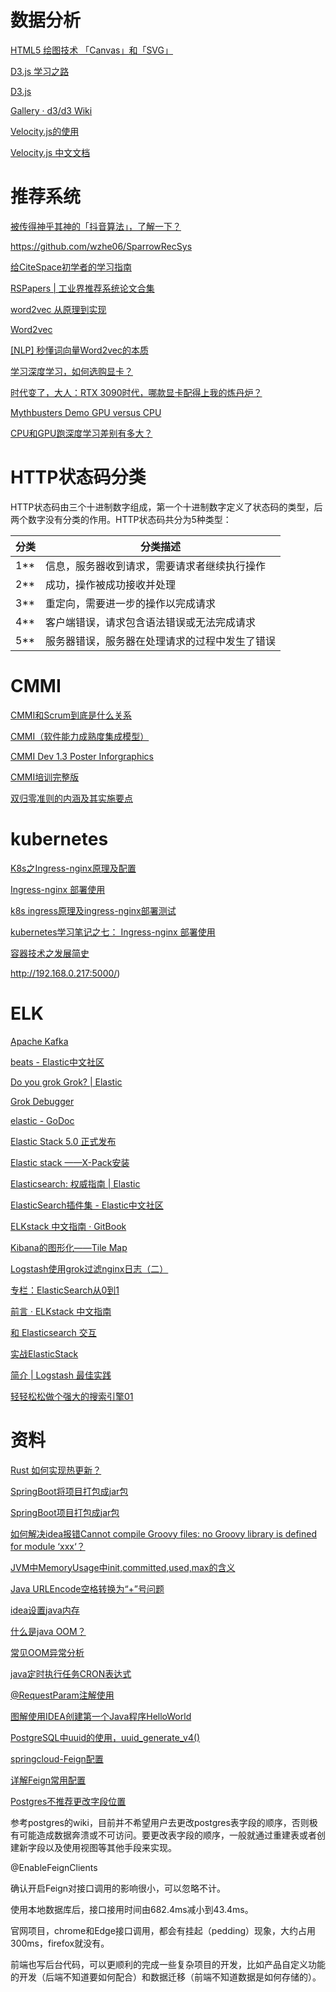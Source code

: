# 数据分析

[HTML5 绘图技术 「Canvas」和「SVG」](https://www.jianshu.com/p/7bb4896be61c)

[D3.js 学习之路](https://zhuanlan.zhihu.com/p/38001672)

[D3.js](https://www.jianshu.com/p/48cfe84e655e)

[Gallery · d3/d3 Wiki](https://github.com/d3/d3/wiki/Gallery)

[Velocity.js的使用](https://www.cnblogs.com/xiaohuochai/p/7404928.html)

[Velocity.js 中文文档](http://shouce.jb51.net/velocity/index.html)

# 推荐系统

[被传得神乎其神的「抖音算法」，了解一下？](https://www.iyunying.org/social/douyin/154104.html)

https://github.com/wzhe06/SparrowRecSys

[给CiteSpace初学者的学习指南](https://zhuanlan.zhihu.com/p/32695561)

[RSPapers | 工业界推荐系统论文合集](https://github.com/hongleizhang/RSPapers )

[word2vec 从原理到实现](https://zhuanlan.zhihu.com/p/43736169)

[Word2vec](https://easyai.tech/ai-definition/word2vec/)

[[NLP] 秒懂词向量Word2vec的本质](https://zhuanlan.zhihu.com/p/26306795)

[学习深度学习，如何选购显卡？](https://zhuanlan.zhihu.com/p/104712544)

[时代变了，大人：RTX 3090时代，哪款显卡配得上我的炼丹炉？](https://www.jiqizhixin.com/articles/2020-09-08-9)

[Mythbusters Demo GPU versus CPU](https://www.youtube.com/watch?v=-P28LKWTzrI)

[CPU和GPU跑深度学习差别有多大？](https://www.zhihu.com/question/273812506)

# HTTP状态码分类

HTTP状态码由三个十进制数字组成，第一个十进制数字定义了状态码的类型，后两个数字没有分类的作用。HTTP状态码共分为5种类型：

| 分类 | 分类描述                                       |
| ---- | ---------------------------------------------- |
| 1**  | 信息，服务器收到请求，需要请求者继续执行操作   |
| 2**  | 成功，操作被成功接收并处理                     |
| 3**  | 重定向，需要进一步的操作以完成请求             |
| 4**  | 客户端错误，请求包含语法错误或无法完成请求     |
| 5**  | 服务器错误，服务器在处理请求的过程中发生了错误 |

# CMMI

[CMMI和Scrum到底是什么关系](https://blog.csdn.net/zhanglinneu/article/details/84337329)

[CMMI（软件能力成熟度集成模型）](https://blog.csdn.net/daijin888888/article/details/55004209)

[CMMI Dev 1.3 Poster Inforgraphics](https://blog.csdn.net/spacecraft/article/details/6335947)

[CMMI培训完整版](https://wenku.baidu.com/view/34accf49ee06eff9aef807ed.html?fr=search)

[双归零准则的内涵及其实施要点](https://wenku.baidu.com/view/42f2d441bdd126fff705cc1755270722192e59b1.html?fr=search)

# kubernetes

[K8s之Ingress-nginx原理及配置](https://blog.csdn.net/lvjianzhaoa/article/details/103240451)

[Ingress-nginx 部署使用](https://www.cnblogs.com/crazymagic/p/11267303.html)

[k8s ingress原理及ingress-nginx部署测试](https://segmentfault.com/a/1190000019908991)

[kubernetes学习笔记之七： Ingress-nginx 部署使用](https://www.cnblogs.com/panwenbin-logs/p/9915927.html)

[容器技术之发展简史](https://www.kubernetes.org.cn/8529.html)

http://192.168.0.217:5000/)

# ELK

[Apache Kafka](http://kafka.apache.org/documentation.html#quickstart)

[beats - Elastic中文社区](https://elasticsearch.cn/topic/beats)

[Do you grok Grok? | Elastic](https://www.elastic.co/blog/do-you-grok-grok)

[Grok Debugger](http://grokdebug.herokuapp.com/)

[elastic - GoDoc](http://godoc.org/gopkg.in/olivere/elastic.v5)

[Elastic Stack 5.0 正式发布](https://elasticsearch.cn/article/106)

[Elastic stack ——X-Pack安装](http://blog.csdn.net/shiyaru1314/article/details/53161861)

[Elasticsearch: 权威指南 | Elastic](https://elasticsearch.cn/book/elasticsearch_definitive_guide_2.x/index.html)

[ElasticSearch插件集 - Elastic中文社区](https://elasticsearch.cn/article/66)

[ELKstack 中文指南 · GitBook](https://www.gitbook.com/book/chenryn/elk-stack-guide-cn/details)

[Kibana的图形化——Tile Map](http://blog.csdn.net/yanggd1987/article/details/50469113)

[Logstash使用grok过滤nginx日志（二）](http://www.cnblogs.com/Orgliny/p/5592186.html)

[专栏：ElasticSearch从0到1](http://blog.csdn.net/column/details/15219.html)

[前言 · ELKstack 中文指南](https://kibana.logstash.es/content/)

[和 Elasticsearch 交互](https://elasticsearch.cn/book/elasticsearch_definitive_guide_2.x/_talking_to_elasticsearch.html)

[实战ElasticStack](https://huoding.com/2016/12/11/566)

[简介 | Logstash 最佳实践](http://udn.yyuap.com/doc/logstash-best-practice-cn/index.html)

[轻轻松松做个强大的搜索引擎01](https://www.zhuxichi.com/2017/02/21/SearchEngineTutorial01/)

# 资料

[Rust 如何实现热更新？](https://www.zhihu.com/question/408321867)

[SpringBoot将项目打包成jar包](https://www.jianshu.com/p/84883627db67)

[SpringBoot项目打包成jar包](https://blog.csdn.net/qq_41091397/article/details/109405353)

[如何解决idea报错Cannot compile Groovy files: no Groovy library is defined for module ‘xxx‘？](https://blog.csdn.net/Melo_FengZhi/article/details/109404152)

[JVM中MemoryUsage中init,committed,used,max的含义](https://blog.csdn.net/fanwu72/article/details/8936746)

[Java URLEncode空格转换为“+”号问题 ](https://blog.csdn.net/somehow1002/article/details/103191082)

[idea设置java内存](https://www.cnblogs.com/coder-lzh/p/10742425.html)

[什么是java OOM？](https://www.cnblogs.com/ThinkVenus/p/6805495.html)

[常见OOM异常分析](https://zhuanlan.zhihu.com/p/95150243)

[java定时执行任务CRON表达式](https://blog.csdn.net/weixin_43179996/article/details/84450842)

[@RequestParam注解使用 ](https://blog.csdn.net/sswqzx/article/details/84195043)

[图解使用IDEA创建第一个Java程序HelloWorld ](https://www.cnblogs.com/hanwen1014/p/9053492.html)

[PostgreSQL中uuid的使用，uuid_generate_v4() ](https://blog.csdn.net/sunny_day_day/article/details/111618115)

[springcloud-Feign配置](https://zhuanlan.zhihu.com/p/99908027)

[详解Feign常用配置](https://www.jianshu.com/p/f2f7f6b95434)

[Postgres不推荐更改字段位置](https://my.oschina.net/Kenyon/blog/124555)

参考postgres的wiki，目前并不希望用户去更改postgres表字段的顺序，否则极有可能造成数据奔溃或不可访问。要更改表字段的顺序，一般就通过重建表或者创建新字段以及使用视图等其他手段来实现。

@EnableFeignClients

确认开启Feign对接口调用的影响很小，可以忽略不计。

使用本地数据库后，接口接用时间由682.4ms减小到43.4ms。

官网项目，chrome和Edge接口调用，都会有挂起（pedding）现象，大约占用300ms，firefox就没有。

前端也写后台代码，可以更顺利的完成一些复杂项目的开发，比如产品自定义功能的开发（后端不知道要如何配合）和数据迁移（前端不知道数据是如何存储的）。